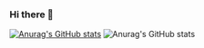 ### Hi there 👋

<!--
**rochijacob/rochijacob** is a ✨ _special_ ✨ repository because its `README.md` (this file) appears on your GitHub profile.

Here are some ideas to get you started:

- 🔭 I’m currently working on ...
- 🌱 I’m currently learning ...
- 👯 I’m looking to collaborate on ...
- 🤔 I’m looking for help with ...
- 💬 Ask me about ...
- 📫 How to reach me: ...
- 😄 Pronouns: ...
- ⚡ Fun fact: ...
-->

[![Anurag's GitHub stats](https://github-readme-stats.vercel.app/api?username=rochijacob)](https://github.com/rochijacob/github-readme-stats)
![Anurag's GitHub stats](https://github-readme-stats.vercel.app/api?username=rochijacob&count_private=true)


